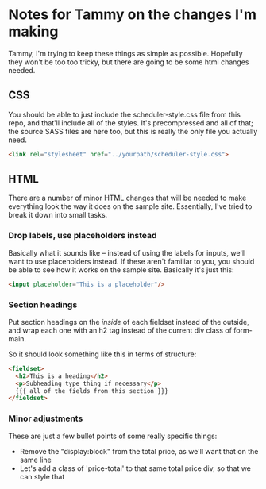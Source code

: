 # Notes for Tammy on the changes I'm making
Tammy, I'm trying to keep these things as simple as possible. Hopefully they won't be too too tricky, but there are going to be some html changes needed.

## CSS
You should be able to just include the scheduler-style.css file from this repo, and that'll include all of the styles. It's precompressed and all of that; the source SASS files are here too, but this is really the only file you actually need.

```html
<link rel="stylesheet" href="../yourpath/scheduler-style.css">
```

## HTML

There are a number of minor HTML changes that will be needed to make everything look the way it does on the sample site. Essentially, I've tried to break it down into small tasks.

### Drop labels, use placeholders instead

Basically what it sounds like – instead of using the labels for inputs, we'll want to use placeholders instead. If these aren't familiar to you, you should be able to see how it works on the sample site. Basically it's just this:

```html
<input placeholder="This is a placeholder"/>
```
### Section headings

Put section headings on the _inside_ of each fieldset instead of the outside, and wrap each one with an h2 tag instead of the current div class of form-main.

So it should look something like this in terms of structure:

```html
<fieldset>
  <h2>This is a heading</h2>
  <p>Subheading type thing if necessary</p>
  {{{ all of the fields from this section }}}
</fieldset>
```

### Minor adjustments

These are just a few bullet points of some really specific things:
- Remove the "display:block" from the total price, as we'll want that on the same line
- Let's add a class of 'price-total' to that same total price div, so that we can style that
